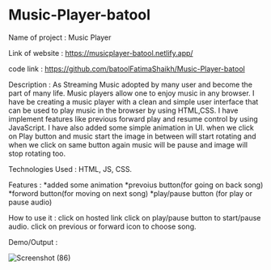 # Music-Player-batool


Name of project : Music Player 

Link of website : https://musicplayer-batool.netlify.app/

code link : https://github.com/batoolFatimaShaikh/Music-Player-batool

Description : As  Streaming Music adopted by many user and become the part of many life. 
              Music players allow one to enjoy music in any browser.
              I have be creating a music player with a clean and simple user interface that can be used to play music in the browser by using HTML,CSS.
              I have implement features like previous forward  play and resume control by using JavaScript.
              I have also added some simple animation in UI.
              when we click on Play button and music start the image in between will start rotating
              and when we click on same button again music will be pause and image will stop rotating too.
               
               
  
Technologies Used : HTML, JS, CSS.
  
Features : *added some animation 
           *prevoius button(for going on back song)
           *forword button(for moving on next song)
           *play/pause button (for play or pause audio)
  
How to use it : click on hosted link
                click on play/pause button to start/pause  audio.
                click on previous or forward icon to choose song.
             
Demo/Output : 
  

  ![Screenshot (86)](https://user-images.githubusercontent.com/87482863/135897146-3849e6c4-a43d-44d9-ab5d-d40f461ba548.png)
